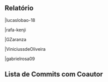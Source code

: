 ## Relatório

|lucaslobao-18

|rafa-kenji

|GZaranza

|ViniciussdeOliveira

|gabrielrosa09

## Lista de Commits com Coautor

